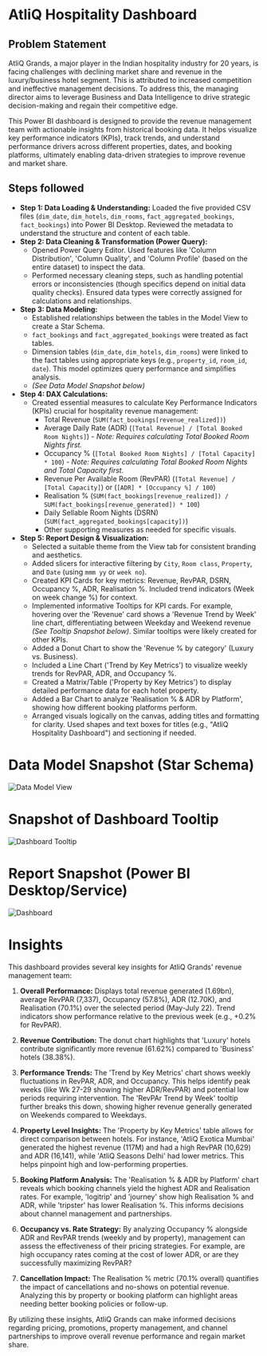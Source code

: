 # AtliQ Hospitality Dashboard

## Problem Statement

AtliQ Grands, a major player in the Indian hospitality industry for 20 years, is facing challenges with declining market share and revenue in the luxury/business hotel segment. This is attributed to increased competition and ineffective management decisions. To address this, the managing director aims to leverage Business and Data Intelligence to drive strategic decision-making and regain their competitive edge.

This Power BI dashboard is designed to provide the revenue management team with actionable insights from historical booking data. It helps visualize key performance indicators (KPIs), track trends, and understand performance drivers across different properties, dates, and booking platforms, ultimately enabling data-driven strategies to improve revenue and market share.

## Steps followed

-   **Step 1: Data Loading & Understanding:** Loaded the five provided CSV files (`dim_date`, `dim_hotels`, `dim_rooms`, `fact_aggregated_bookings`, `fact_bookings`) into Power BI Desktop. Reviewed the metadata to understand the structure and content of each table.
-   **Step 2: Data Cleaning & Transformation (Power Query):**
    *   Opened Power Query Editor. Used features like 'Column Distribution', 'Column Quality', and 'Column Profile' (based on the entire dataset) to inspect the data.
    *   Performed necessary cleaning steps, such as handling potential errors or inconsistencies (though specifics depend on initial data quality checks). Ensured data types were correctly assigned for calculations and relationships.
-   **Step 3: Data Modeling:**
    *   Established relationships between the tables in the Model View to create a Star Schema.
    *   `fact_bookings` and `fact_aggregated_bookings` were treated as fact tables.
    *   Dimension tables (`dim_date`, `dim_hotels`, `dim_rooms`) were linked to the fact tables using appropriate keys (e.g., `property_id`, `room_id`, `date`). This model optimizes query performance and simplifies analysis.
    *   *(See Data Model Snapshot below)*
-   **Step 4: DAX Calculations:**
    *   Created essential measures to calculate Key Performance Indicators (KPIs) crucial for hospitality revenue management:
        *   Total Revenue (`SUM(fact_bookings[revenue_realized])`)
        *   Average Daily Rate (ADR) (`[Total Revenue] / [Total Booked Room Nights]`) - *Note: Requires calculating Total Booked Room Nights first.*
        *   Occupancy % (`[Total Booked Room Nights] / [Total Capacity] * 100`) - *Note: Requires calculating Total Booked Room Nights and Total Capacity first.*
        *   Revenue Per Available Room (RevPAR) (`[Total Revenue] / [Total Capacity]`) or (`[ADR] * [Occupancy %] / 100`)
        *   Realisation % (`SUM(fact_bookings[revenue_realized]) / SUM(fact_bookings[revenue_generated]) * 100`)
        *   Daily Sellable Room Nights (DSRN) (`SUM(fact_aggregated_bookings[capacity])`)
        *   Other supporting measures as needed for specific visuals.
-   **Step 5: Report Design & Visualization:**
    *   Selected a suitable theme from the View tab for consistent branding and aesthetics.
    *   Added slicers for interactive filtering by `City`, `Room class`, `Property`, and `Date` (using `mmm yy` or `week no`).
    *   Created KPI Cards for key metrics: Revenue, RevPAR, DSRN, Occupancy %, ADR, Realisation %. Included trend indicators (Week on week change %) for context.
    *   Implemented informative Tooltips for KPI cards. For example, hovering over the 'Revenue' card shows a 'Revenue Trend by Week' line chart, differentiating between Weekday and Weekend revenue *(See Tooltip Snapshot below)*. Similar tooltips were likely created for other KPIs.
    *   Added a Donut Chart to show the 'Revenue % by category' (Luxury vs. Business).
    *   Included a Line Chart ('Trend by Key Metrics') to visualize weekly trends for RevPAR, ADR, and Occupancy %.
    *   Created a Matrix/Table ('Property by Key Metrics') to display detailed performance data for each hotel property.
    *   Added a Bar Chart to analyze 'Realisation % & ADR by Platform', showing how different booking platforms perform.
    *   Arranged visuals logically on the canvas, adding titles and formatting for clarity. Used shapes and text boxes for titles (e.g., "AtliQ Hospitality Dashboard") and sectioning if needed.

# Data Model Snapshot (Star Schema)

![Data Model View](https://github.com/user-attachments/assets/11276b28-98e8-4024-b52c-d9d8c224ca4a) 



# Snapshot of Dashboard Tooltip

![Dashboard Tooltip](https://github.com/user-attachments/assets/9fe6b824-59f7-4a3d-adaf-93c81c76e834)

# Report Snapshot (Power BI Desktop/Service)

![Dashboard](https://github.com/user-attachments/assets/be49fce5-b0f7-4f46-badf-ae936afba3f8)

# Insights

This dashboard provides several key insights for AtliQ Grands' revenue management team:

1.  **Overall Performance:** Displays total revenue generated (1.69bn), average RevPAR (7,337), Occupancy (57.8%), ADR (12.70K), and Realisation (70.1%) over the selected period (May-July 22). Trend indicators show performance relative to the previous week (e.g., +0.2% for RevPAR).

2.  **Revenue Contribution:** The donut chart highlights that 'Luxury' hotels contribute significantly more revenue (61.62%) compared to 'Business' hotels (38.38%).

3.  **Performance Trends:** The 'Trend by Key Metrics' chart shows weekly fluctuations in RevPAR, ADR, and Occupancy. This helps identify peak weeks (like Wk 27-29 showing higher ADR/RevPAR) and potential low periods requiring intervention. The 'RevPAr Trend by Week' tooltip further breaks this down, showing higher revenue generally generated on Weekends compared to Weekdays.

4.  **Property Level Insights:** The 'Property by Key Metrics' table allows for direct comparison between hotels. For instance, 'AtliQ Exotica Mumbai' generated the highest revenue (117M) and had a high RevPAR (10,629) and ADR (16,141), while 'AtliQ Seasons Delhi' had lower metrics. This helps pinpoint high and low-performing properties.

5.  **Booking Platform Analysis:** The 'Realisation % & ADR by Platform' chart reveals which booking channels yield the highest ADR and Realisation rates. For example, 'logitrip' and 'journey' show high Realisation % and ADR, while 'tripster' has lower Realisation %. This informs decisions about channel management and partnerships.

6.  **Occupancy vs. Rate Strategy:** By analyzing Occupancy % alongside ADR and RevPAR trends (weekly and by property), management can assess the effectiveness of their pricing strategies. For example, are high occupancy rates coming at the cost of lower ADR, or are they successfully maximizing RevPAR?

7.  **Cancellation Impact:** The Realisation % metric (70.1% overall) quantifies the impact of cancellations and no-shows on potential revenue. Analyzing this by property or booking platform can highlight areas needing better booking policies or follow-up.

By utilizing these insights, AtliQ Grands can make informed decisions regarding pricing, promotions, property management, and channel partnerships to improve overall revenue performance and regain market share.
